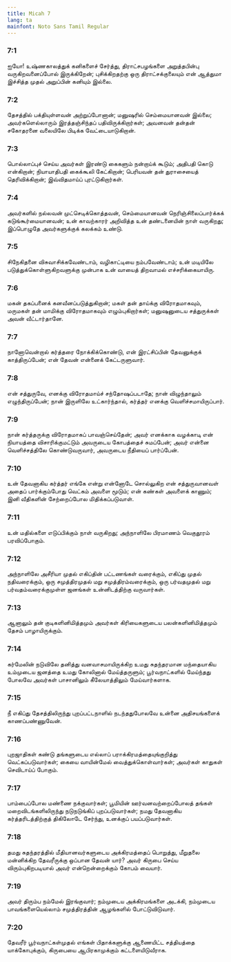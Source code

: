 ```yaml
---
title: Micah 7
lang: ta
mainfont: Noto Sans Tamil Regular
---
```


###  7:1

ஐயோ! உஷ்ணகாலத்துக் கனிகளைச் சேர்த்து, திராட்சபழங்களை அறுத்தபின்பு வருகிறவனைப்போல் இருக்கிறேன்; புசிக்கிறதற்கு ஒரு திராட்சக்குலையும் என் ஆத்துமா இச்சித்த முதல் அறுப்பின் கனியும் இல்லை.

###  7:2

தேசத்தில் பக்தியுள்ளவன் அற்றுப்போனான்; மனுஷரில் செம்மையானவன் இல்லை; அவர்களெல்லாரும் இரத்தஞ்சிந்தப் பதிவிருக்கிறார்கள்; அவனவன் தன்தன் சகோதரனை வலையிலே பிடிக்க வேட்டையாடுகிறான்.

###  7:3

பொல்லாப்புச் செய்ய அவர்கள் இரண்டு கைகளும் நன்றாய்க் கூடும்; அதிபதி கொடு என்கிறான்; நியாயாதிபதி கைக்கூலி கேட்கிறான்; பெரியவன் தன் துராசையைத் தெரிவிக்கிறான்; இவ்விதமாய்ப் புரட்டுகிறார்கள்.

###  7:4

அவர்களில் நல்லவன் முட்செடிக்கொத்தவன், செம்மையானவன் நெரிஞ்சிலைப்பார்க்கக் கடுங்கூர்மையானவன்; உன் காவற்காரர் அறிவித்த உன் தண்டனையின் நாள் வருகிறது; இப்பொழுதே அவர்களுக்குக் கலக்கம் உண்டு.

###  7:5

சிநேகிதனை விசுவாசிக்கவேண்டாம், வழிகாட்டியை நம்பவேண்டாம்; உன் மடியிலே படுத்துக்கொள்ளுகிறவளுக்கு முன்பாக உன் வாயைத் திறவாமல் எச்சரிக்கையாயிரு.

###  7:6

மகன் தகப்பனைக் கனவீனப்படுத்துகிறான்; மகள் தன் தாய்க்கு விரோதமாகவும், மருமகள் தன் மாமிக்கு விரோதமாகவும் எழும்புகிறார்கள்; மனுஷனுடைய சத்துருக்கள் அவன் வீட்டார்தானே.

###  7:7

நானோவென்றால் கர்த்தரை நோக்கிக்கொண்டு, என் இரட்சிப்பின் தேவனுக்குக் காத்திருப்பேன்; என் தேவன் என்னைக் கேட்டருளுவார்.

###  7:8

என் சத்துருவே, எனக்கு விரோதமாய்ச் சந்தோஷப்படாதே; நான் விழுந்தாலும் எழுந்திருப்பேன்; நான் இருளிலே உட்கார்ந்தால், கர்த்தர் எனக்கு வெளிச்சமாயிருப்பார்.

###  7:9

நான் கர்த்தருக்கு விரோதமாகப் பாவஞ்செய்தேன்; அவர் எனக்காக வழக்காடி என் நியாயத்தை விசாரிக்குமட்டும் அவருடைய கோபத்தைச் சுமப்பேன்; அவர் என்னை வெளிச்சத்திலே கொண்டுவருவார், அவருடைய நீதியைப் பார்ப்பேன்.

###  7:10

உன் தேவனாகிய கர்த்தர் எங்கே என்று என்னோடே சொல்லுகிற என் சத்துருவானவள் அதைப் பார்க்கும்போது வெட்கம் அவளை மூடும்; என் கண்கள் அவளைக் காணும்; இனி வீதிகளின் சேற்றைப்போல மிதிக்கப்படுவாள்.

###  7:11

உன் மதில்களை எடுப்பிக்கும் நாள் வருகிறது; அந்நாளிலே பிரமாணம் வெகுதூரம் பரவிப்போகும்.

###  7:12

அந்நாளிலே அசீரியா முதல் எகிப்தின் பட்டணங்கள் வரைக்கும், எகிப்து முதல் நதிவரைக்கும், ஒரு சமுத்திரமுதல் மறு சமுத்திரம்வரைக்கும், ஒரு பர்வதமுதல் மறு பர்வதம்வரைக்குமுள்ள ஜனங்கள் உன்னிடத்திற்கு வருவார்கள்.

###  7:13

ஆனாலும் தன் குடிகளினிமித்தமும் அவர்கள் கிரியைகளுடைய பலன்களினிமித்தமும் தேசம் பாழாயிருக்கும்.

###  7:14

கர்மேலின் நடுவிலே தனித்து வனவாசமாயிருக்கிற உமது சுதந்தரமான மந்தையாகிய உம்முடைய ஜனத்தை உமது கோலினால் மேய்த்தருளும்; பூர்வநாட்களில் மேய்ந்தது போலவே அவர்கள் பாசானிலும் கீலேயாத்திலும் மேய்வார்களாக.

###  7:15

நீ எகிப்து தேசத்திலிருந்து புறப்பட்டநாளில் நடந்ததுபோலவே உன்னை அதிசயங்களைக் காணப்பண்ணுவேன்.

###  7:16

புறஜாதிகள் கண்டு தங்களுடைய எல்லாப் பராக்கிரமத்தையுங்குறித்து வெட்கப்படுவார்கள்; கையை வாயின்மேல் வைத்துக்கொள்வார்கள்; அவர்கள் காதுகள் செவிடாய்ப் போகும்.

###  7:17

பாம்பைப்போல மண்ணை நக்குவார்கள்; பூமியின் ஊர்வனவற்றைப்போலத் தங்கள் மறைவிடங்களிலிருந்து நடுநடுங்கிப் புறப்படுவார்கள்; நமது தேவனாகிய கர்த்தரிடத்திற்குத் திகிலோடே சேர்ந்து, உனக்குப் பயப்படுவார்கள்.

###  7:18

தமது சுதந்தரத்தில் மீதியானவர்களுடைய அக்கிரமத்தைப் பொறுத்து, மீறுதலை மன்னிக்கிற தேவரீருக்கு ஒப்பான தேவன் யார்? அவர் கிருபை செய்ய விரும்புகிறபடியால் அவர் என்றென்றைக்கும் கோபம் வையார்.

###  7:19

அவர் திரும்ப நம்மேல் இரங்குவார்; நம்முடைய அக்கிரமங்களை அடக்கி, நம்முடைய பாவங்களையெல்லாம் சமுத்திரத்தின் ஆழங்களில் போட்டுவிடுவார்.

###  7:20

தேவரீர் பூர்வநாட்கள்முதல் எங்கள் பிதாக்களுக்கு ஆணையிட்ட சத்தியத்தை யாக்கோபுக்கும், கிருபையை ஆபிரகாமுக்கும் கட்டளையிடுவீராக.


